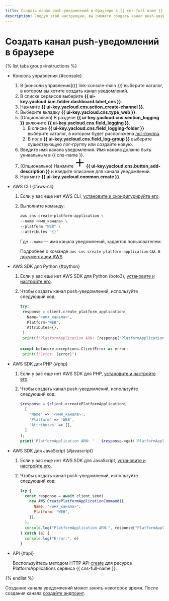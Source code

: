 ```yaml
---
title: Создать канал push-уведомлений в браузере в {{ cns-full-name }}
description: Следуя этой инструкции, вы сможете создать канал push-уведомлений в браузере.
---
```


# Создать канал push-уведомлений в браузере

{% list tabs group=instructions %}

- Консоль управления {#console}

  1. В [консоли управления]({{ link-console-main }}) выберите каталог, в котором вы хотите создать канал уведомлений.
  1. В списке сервисов выберите **{{ ui-key.yacloud.iam.folder.dashboard.label_cns }}**.
  1. Нажмите **{{ ui-key.yacloud.cns.action_create-channel }}**.
  1. Выберите вкладку **{{ ui-key.yacloud.cns.type_web }}**.
  1. (Опционально) В разделе **{{ ui-key.yacloud.cns.section_logging }}** включите **{{ ui-key.yacloud.cns.field_logging }}**.
     1. В списке **{{ ui-key.yacloud.cns.field_logging-folder }}** выберите каталог, в котором будет расположена [лог-группа](../../../logging/concepts/log-group.md).
     1. В поле **{{ ui-key.yacloud.cns.field_log-group }}** выберите существующую лог-группу или создайте новую.
  1. Введите имя канала уведомления. Имя канала должно быть уникальным в {{ cns-name }}.
  1. (Опционально) Нажмите ![image](../../../_assets/console-icons/plus.svg) **{{ ui-key.yacloud.cns.button_add-description }}** и введите описание для канала уведомлений.
  1. Нажмите **{{ ui-key.yacloud.common.create }}**.

- AWS CLI {#aws-cli}

  1. Если у вас еще нет AWS CLI, [установите и сконфигурируйте его](../../../storage/tools/aws-cli.md).
  1. Выполните команду:

     ```bash
     aws sns create-platform-application \
     --name <имя_канала> \
     --platform "WEB" \
     --attributes "{}"
     ```

     Где `--name` — имя канала уведомлений, задается пользователем.

     Подробнее о команде `aws sns create-platform-application` см. в [документации AWS](https://awscli.amazonaws.com/v2/documentation/api/latest/reference/sns/create-platform-application.html).

- AWS SDK для Python {#python}

  1. Если у вас еще нет AWS SDK для Python (boto3), [установите и настройте его](../../tools/sdk-python.md#aws-sdk).
  1. Чтобы создать канал push-уведомлений, используйте следующий код:

     ```python
     try:
      response = client.create_platform_application(
        Name="<имя_канала>",
        Platform="WEB",
        Attributes={},
      )
      print(f'PlatformApplication ARN: {response["PlatformApplicationArn"]}')

     except botocore.exceptions.ClientError as error:
      print(f"Error: {error}")
     ```

- AWS SDK для PHP {#php}

  1. Если у вас еще нет AWS SDK для PHP, [установите и настройте его](../../tools/sdk-php.md#aws-sdk).
  1. Чтобы создать канал push-уведомлений, используйте следующий код:

      ```php
      $response = $client->createPlatformApplication(
        [
          'Name' => '<имя_канала>',
          'Platform' => 'WEB',
          'Attributes' => [],
        ]
      );
      print('PlatformApplication ARN: ' . $response->get('PlatformApplicationArn'));
      ```

- AWS SDK для JavaScript {#javascript}

   1. Если у вас еще нет AWS SDK для JavaScript, [установите и настройте его](../../tools/sdk-javascript.md).
   1. Чтобы создать канал push-уведомлений, используйте следующий код:

      ```javascript
      try {
        const response = await client.send(
          new AWS.CreatePlatformApplicationCommand({
            Name: "<имя_канала>",
            Platform: "WEB",
          }),
        );
        console.log("PlatformApplication ARN:", response["PlatformApplicationArn"]);
      } catch (e) {
        console.log("Error:", e)
      }
      ```

- API {#api}

  Воспользуйтесь методом HTTP API [create](../../api-ref/create-platform-application.md) для ресурса PlatformApplications сервиса {{ cns-full-name }}.

{% endlist %}

Создание канала уведомлений может занять некоторое время. После создания канала [создайте эндпоинт](endpoint-create.md).